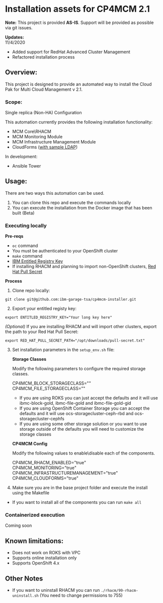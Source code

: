 # Installation assets for CP4MCM 2.1

**Note:** This project is provided **AS-IS**. Support will be provided as possible via git issues.

**Updates:**  
11/4/2020
- Added support for RedHat Advanced Cluster Management  
- Refactored installation process

## Overview:

This project is designed to provide an automated way to install the Cloud Pak for Multi Cloud Management v 2.1.

### Scope:

Single replica (Non-HA) Configuration

This automation currently provides the following installation functionality:

- MCM Core\RHACM
- MCM Monitoring Module
- MCM Infrastructure Management Module
- CloudForms ([with sample LDAP](./ldap_schema.md))

In development:

- Ansible Tower

## Usage:

There are two ways this automation can be used.
1. You can clone this repo and execute the commands locally
2. You can execute the installation from the Docker image that has been built (Beta)

### Executing locally

**Pre-reqs**
- `oc` command
- You must be authenticated to your OpenShift cluster
- `make` command
- [IBM Entitled Registry Key](https://myibm.ibm.com/products-services/containerlibrary) 
- If installing RHACM and planning to import non-OpenShift clusters, [Red Hat Pull Secret](https://cloud.redhat.com/openshift/install/pull-secret)

**Process**
1. Clone repo locally:
```
git clone git@github.com:ibm-garage-tsa/cp4mcm-installer.git
```

2. Export your entitled registy key:
```
export ENTITLED_REGISTRY_KEY="Your long key here"
```

_(Optional)_ If you are installing RHACM and will import other clusters, export the path to your Red Hat Pull Secret:

```
export RED_HAT_PULL_SECRET_PATH="/opt/downloads/pull-secret.txt"
```

3. Set installation parameters in the `setup_env.sh` file:

   **Storage Classes**

   Modify the following parameters to configure the required storage classes.

   CP4MCM_BLOCK_STORAGECLASS=""    
   CP4MCM_FILE_STORAGECLASS=""  

   * If you are using ROKS you can just accept the defaults and it will use ibmc-block-gold, ibmc-file-gold and ibmc-file-gold-gid
   * If you are using OpenShift Container Storage you can accept the defaults and it will use ocs-storagecluster-ceph-rbd and ocs-storagecluster-cephfs
   * If you are using some other storage solution or you want to use storage outside of the defaults you will need to customize the storage classes

   **CP4MCM Config**

   Modify the following values to enable\disable each of the components.

   CP4MCM_RHACM_ENABLED="true"  
   CP4MCM_MONITORING="true"  
   CP4MCM_INFRASTRUCTUREMANAGEMENT="true"  
   CP4MCM_CLOUDFORMS="true"  

4. Make sure you are in the base project folder and execute the install using the Makefile

- If you want to install all of the components you can run `make all`

### Containerized execution

Coming soon

## Known limitations:

- Does not work on ROKS with VPC
- Supports online installation only
- Supports OpenShift 4.x

## Other Notes

- If you want to uninstall RHACM you can run `./rhacm/99-rhacm-uninstall.sh` (You need to change permissions to 755)
